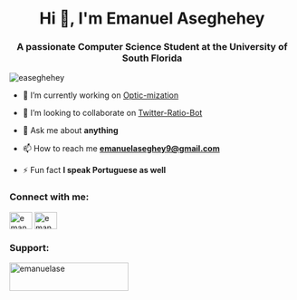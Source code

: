 <h1 align="center">Hi 👋, I'm Emanuel Aseghehey</h1>
<h3 align="center">A passionate Computer Science Student at the University of South Florida</h3>

<p align="left"> <img src="https://komarev.com/ghpvc/?username=easeghehey&label=Profile%20views&color=0e75b6&style=flat" alt="easeghehey" /> </p>

- 🔭 I’m currently working on [Optic-mization](https://github.com/easeghehey/Optic-mization)

- 👯 I’m looking to collaborate on [Twitter-Ratio-Bot](https://github.com/easeghehey/Twitter-ratio-bot)

- 💬 Ask me about **anything**

- 📫 How to reach me **emanuelaseghey9@gmail.com**

- ⚡ Fun fact **I speak Portuguese as well**

<h3 align="left">Connect with me:</h3>
<p align="left">
<a href="https://linkedin.com/in/emanuel-aseghehey" target="blank"><img align="center" src="https://raw.githubusercontent.com/rahuldkjain/github-profile-readme-generator/master/src/images/icons/Social/linked-in-alt.svg" alt="emanuel-aseghehey" height="30" width="40" /></a>
<a href="https://instagram.com/emanuelpackas" target="blank"><img align="center" src="https://raw.githubusercontent.com/rahuldkjain/github-profile-readme-generator/master/src/images/icons/Social/instagram.svg" alt="emanuelpackas" height="30" width="40" /></a>
</p>


<h3 align="left">Support:</h3>
<p><a href="https://www.buymeacoffee.com/emanuelase"> <img align="left" src="https://cdn.buymeacoffee.com/buttons/v2/default-yellow.png" height="50" width="210" alt="emanuelase" /></a></p><br><br>
